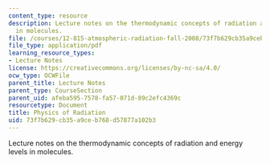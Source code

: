 ```yaml
---
content_type: resource
description: Lecture notes on the thermodynamic concepts of radiation and energy levels
  in molecules.
file: /courses/12-815-atmospheric-radiation-fall-2008/73f7b629cb35a9ceb768d57877a102b3_thermo.pdf
file_type: application/pdf
learning_resource_types:
- Lecture Notes
license: https://creativecommons.org/licenses/by-nc-sa/4.0/
ocw_type: OCWFile
parent_title: Lecture Notes
parent_type: CourseSection
parent_uid: afeba595-7578-fa57-071d-89c2efc4369c
resourcetype: Document
title: Physics of Radiation
uid: 73f7b629-cb35-a9ce-b768-d57877a102b3
---
```

Lecture notes on the thermodynamic concepts of radiation and energy levels in molecules.
